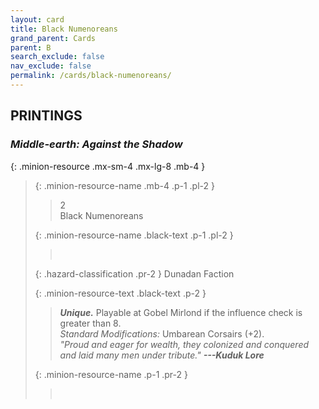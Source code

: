 ```yaml
---
layout: card
title: Black Numenoreans
grand_parent: Cards
parent: B
search_exclude: false
nav_exclude: false
permalink: /cards/black-numenoreans/
---
```


## PRINTINGS


### _Middle-earth: Against the Shadow_

{: .minion-resource .mx-sm-4 .mx-lg-8 .mb-4 }
> {: .minion-resource-name .mb-4 .p-1 .pl-2 }
> > <div class="hazard-mp">2</div>
> > <div class="card-name">Black Numenoreans</div>
>
> {: .minion-resource-name .black-text .p-1 .pl-2 }
> > &nbsp;
>
> {: .hazard-classification .pr-2 }
> Dunadan Faction
>
> {: .minion-resource-text .black-text .p-2 }
> > _**Unique.**_ Playable at Gobel Mirlond if the influence check is greater than 8. <br>_Standard Modifications:_ Umbarean Corsairs (+2). <br>_"Proud and eager for wealth, they colonized and conquered and laid many men under tribute."_ ***---&#65279;Kuduk Lore*** 
> 
> {: .minion-resource-name .p-1 .pr-2 }
> > <div class="card-shield"></div>
> > <div class="card-corruption-white">&nbsp;</div>
